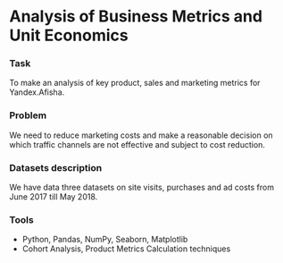 # Analysis of Business Metrics and Unit Economics

### Task

To make an analysis of key product, sales and marketing metrics for Yandex.Afisha.

### Problem

We need to reduce marketing costs and make a reasonable decision on which traffic channels are not effective and subject to cost reduction.


### Datasets description

We have data three datasets on site visits, purchases and ad costs from June 2017 till May 2018.  

### Tools

- Python, Pandas, NumPy, Seaborn, Matplotlib
- Cohort Analysis, Product Metrics Calculation techniques 
